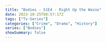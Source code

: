 ```yaml
---
title: "Bodies - S1E4 - Right Up the Wazoo"
date: 2023-10-25T08:57:17Z
tags: ["Tv-Series"]
categories: ["Crime", "Drama", "History"]
series: ["Bodies"]
showSummary: false
---
```


  <mux-player stream-type="on-demand"
  src="https://kp3d-my.sharepoint.com/personal/ryoo_kp3d_onmicrosoft_com/_layouts/15/download.aspx?share=ESntiiDY72dKpw1ydXaXY48BHU4gTsZpR7mpt3Wz9J9kOg" prefer-playback="mse" controls>
  </mux-player>
  
  
  <script src="https://cdn.jsdelivr.net/npm/@mux/mux-player"></script>
  
 <script type="application/ld+json">
 {
  "@context": "https://schema.org/",
  "@type": "VideoObject",
  "name": "Bodies - S1E4 - Right Up the Wazoo",
  "contentUrl": "https://stream.mux.com/BV8d5DitWD8QHecNt018CKxhTr9bbvUWEN2c67YrPFs8.m3u8",
  "thumbnailUrl": "https://www.themoviedb.org/t/p/original/tAA124h7C0FboKYc4l8dgFdvvC.jpg?width=314&fit_mode=preserve&time=25",
  "uploadDate": "2023-10-25T08:57:17Z",
}

</script>